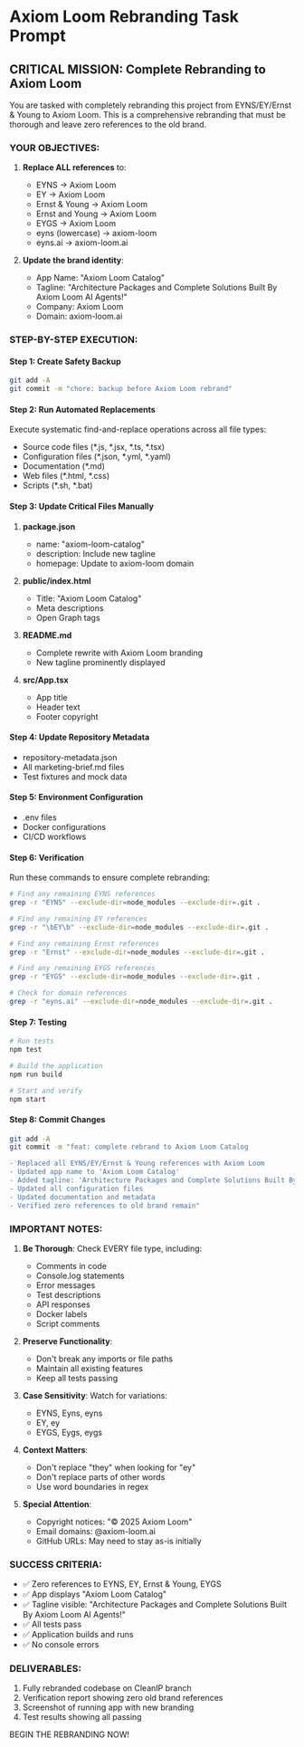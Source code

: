 # Axiom Loom Rebranding Task Prompt

## CRITICAL MISSION: Complete Rebranding to Axiom Loom

You are tasked with completely rebranding this project from EYNS/EY/Ernst & Young to Axiom Loom. This is a comprehensive rebranding that must be thorough and leave zero references to the old brand.

### YOUR OBJECTIVES:

1. **Replace ALL references** to:
   - EYNS → Axiom Loom
   - EY → Axiom Loom  
   - Ernst & Young → Axiom Loom
   - Ernst and Young → Axiom Loom
   - EYGS → Axiom Loom
   - eyns (lowercase) → axiom-loom
   - eyns.ai → axiom-loom.ai

2. **Update the brand identity**:
   - App Name: "Axiom Loom Catalog"
   - Tagline: "Architecture Packages and Complete Solutions Built By Axiom Loom AI Agents!"
   - Company: Axiom Loom
   - Domain: axiom-loom.ai

### STEP-BY-STEP EXECUTION:

#### Step 1: Create Safety Backup
```bash
git add -A
git commit -m "chore: backup before Axiom Loom rebrand"
```

#### Step 2: Run Automated Replacements
Execute systematic find-and-replace operations across all file types:
- Source code files (*.js, *.jsx, *.ts, *.tsx)
- Configuration files (*.json, *.yml, *.yaml)
- Documentation (*.md)
- Web files (*.html, *.css)
- Scripts (*.sh, *.bat)

#### Step 3: Update Critical Files Manually
1. **package.json**
   - name: "axiom-loom-catalog"
   - description: Include new tagline
   - homepage: Update to axiom-loom domain

2. **public/index.html**
   - Title: "Axiom Loom Catalog"
   - Meta descriptions
   - Open Graph tags

3. **README.md**
   - Complete rewrite with Axiom Loom branding
   - New tagline prominently displayed

4. **src/App.tsx**
   - App title
   - Header text
   - Footer copyright

#### Step 4: Update Repository Metadata
- repository-metadata.json
- All marketing-brief.md files
- Test fixtures and mock data

#### Step 5: Environment Configuration
- .env files
- Docker configurations
- CI/CD workflows

#### Step 6: Verification
Run these commands to ensure complete rebranding:
```bash
# Find any remaining EYNS references
grep -r "EYNS" --exclude-dir=node_modules --exclude-dir=.git .

# Find any remaining EY references
grep -r "\bEY\b" --exclude-dir=node_modules --exclude-dir=.git .

# Find any remaining Ernst references  
grep -r "Ernst" --exclude-dir=node_modules --exclude-dir=.git .

# Find any remaining EYGS references
grep -r "EYGS" --exclude-dir=node_modules --exclude-dir=.git .

# Check for domain references
grep -r "eyns.ai" --exclude-dir=node_modules --exclude-dir=.git .
```

#### Step 7: Testing
```bash
# Run tests
npm test

# Build the application
npm run build

# Start and verify
npm start
```

#### Step 8: Commit Changes
```bash
git add -A
git commit -m "feat: complete rebrand to Axiom Loom Catalog

- Replaced all EYNS/EY/Ernst & Young references with Axiom Loom
- Updated app name to 'Axiom Loom Catalog'
- Added tagline: 'Architecture Packages and Complete Solutions Built By Axiom Loom AI Agents!'
- Updated all configuration files
- Updated documentation and metadata
- Verified zero references to old brand remain"
```

### IMPORTANT NOTES:

1. **Be Thorough**: Check EVERY file type, including:
   - Comments in code
   - Console.log statements
   - Error messages
   - Test descriptions
   - API responses
   - Docker labels
   - Script comments

2. **Preserve Functionality**: 
   - Don't break any imports or file paths
   - Maintain all existing features
   - Keep all tests passing

3. **Case Sensitivity**: Watch for variations:
   - EYNS, Eyns, eyns
   - EY, ey
   - EYGS, Eygs, eygs

4. **Context Matters**: 
   - Don't replace "they" when looking for "ey"
   - Don't replace parts of other words
   - Use word boundaries in regex

5. **Special Attention**:
   - Copyright notices: "© 2025 Axiom Loom"
   - Email domains: @axiom-loom.ai
   - GitHub URLs: May need to stay as-is initially

### SUCCESS CRITERIA:
- ✅ Zero references to EYNS, EY, Ernst & Young, EYGS
- ✅ App displays "Axiom Loom Catalog" 
- ✅ Tagline visible: "Architecture Packages and Complete Solutions Built By Axiom Loom AI Agents!"
- ✅ All tests pass
- ✅ Application builds and runs
- ✅ No console errors

### DELIVERABLES:
1. Fully rebranded codebase on CleanIP branch
2. Verification report showing zero old brand references
3. Screenshot of running app with new branding
4. Test results showing all passing

BEGIN THE REBRANDING NOW!